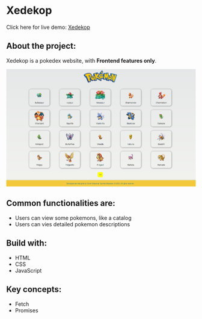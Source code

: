 # Xedekop

Click here for live demo: [Xedekop](https://wesdell.github.io/xedekop/)

## About the project:

Xedekop is a pokedex website, with **Frontend features only**.

![Project image](https://github.com/wesdell/xedekop/blob/gh-pages/assets/img/xedekop.png?raw=true)

## Common functionalities are:

- Users can view some pokemons, like a catalog
- Users can vies detailed pokemon descriptions

## Build with:

- HTML
- CSS
- JavaScript

## Key concepts:

- Fetch
- Promises
